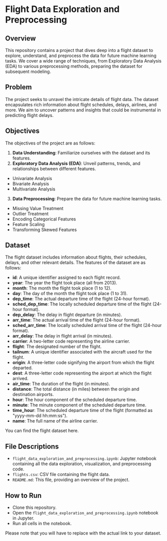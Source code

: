 
# Flight Data Exploration and Preprocessing

## Overview
This repository contains a project that dives deep into a flight dataset to explore, understand, and preprocess the data for future machine learning tasks. We cover a wide range of techniques, from Exploratory Data Analysis (EDA) to various preprocessing methods, preparing the dataset for subsequent modeling.

## Problem
The project seeks to unravel the intricate details of flight data. The dataset encapsulates rich information about flight schedules, delays, airlines, and more. We aim to uncover patterns and insights that could be instrumental in predicting flight delays.

## Objectives
The objectives of the project are as follows:

1. __Data Understanding__: Familiarize ourselves with the dataset and its features.
2. __Exploratory Data Analysis (EDA)__: Unveil patterns, trends, and relationships between different features.
  - Univariate Analysis
  - Bivariate Analysis
  - Multivariate Analysis
3. __Data Preprocessing__: Prepare the data for future machine learning tasks.
  - Missing Value Treatment
  - Outlier Treatment
  - Encoding Categorical Features
  - Feature Scaling
  - Transforming Skewed Features

## Dataset
The flight dataset includes information about flights, their schedules, delays, and other relevant details. The features of the dataset are as follows:

- __id__: A unique identifier assigned to each flight record.
- __year__: The year the flight took place (all from 2013).
- __month__: The month the flight took place (1 to 12).
- __day__: The day of the month the flight took place (1 to 31).
- __dep_time__: The actual departure time of the flight (24-hour format).
- __sched_dep_time__: The locally scheduled departure time of the flight (24-hour format).
- __dep_delay__: The delay in flight departure (in minutes).
- __arr_time__: The actual arrival time of the flight (24-hour format).
- __sched_arr_time__: The locally scheduled arrival time of the flight (24-hour format).
- __arr_delay__: The delay in flight arrival (in minutes).
- __carrier__: A two-letter code representing the airline carrier.
- __flight__: The designated number of the flight.
- __tailnum__: A unique identifier associated with the aircraft used for the flight.
- __origin__: A three-letter code signifying the airport from which the flight departed.
- __dest__: A three-letter code representing the airport at which the flight arrived.
- __air_time__: The duration of the flight (in minutes).
- __distance__: The total distance (in miles) between the origin and destination airports.
- __hour__: The hour component of the scheduled departure time.
- __minute__: The minute component of the scheduled departure time.
- __time_hour__: The scheduled departure time of the flight (formatted as "yyyy-mm-dd hh:mm:ss").
- __name__: The full name of the airline carrier.

You can find the flight dataset here.

## File Descriptions
- `flight_data_exploration_and_preprocessing.ipynb`: Jupyter notebook containing all the data exploration, visualization, and preprocessing code.
- `flights.csv`: CSV file containing the flight data.
- `README.md`: This file, providing an overview of the project.

## How to Run
- Clone this repository.
- Open the `flight_data_exploration_and_preprocessing.ipynb` notebook in Jupyter.
- Run all cells in the notebook.

Please note that you will have to replace <link to your dataset> with the actual link to your dataset.
